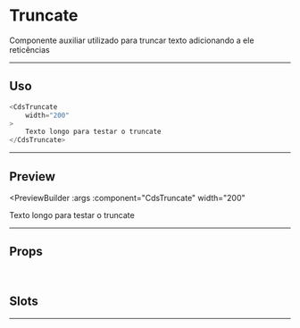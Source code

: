 # Truncate

Componente auxiliar utilizado para truncar texto adicionando a ele reticências

---

## Uso

```js
<CdsTruncate
	width="200"
>
	Texto longo para testar o truncate
</CdsTruncate>
```

---

## Preview

<PreviewBuilder
	:args
	:component="CdsTruncate"
  width="200"
>
  Texto longo para testar o truncate
</PreviewBuilder>

---

## Props

<APITable
	name="Truncate"
	section="props"
/>
<br />

## Slots

<APITable
	name="Truncate"
	section="slots"
/>

---
<!-- 
## Figma

<FigmaFrame
	src="https://embed.figma.com/design/J5fTswomlHu7RXk1gwbUq6/Cuida?node-id=2040-370&embed-host=share"
/> -->

<script setup>
import { ref } from 'vue';
import CdsTruncate from '@/components/Truncate.vue';

const args = ref({});
</script>
